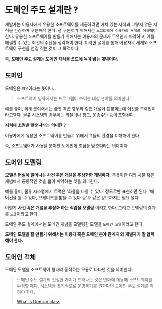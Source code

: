 # 도메인 주도 설계란 ?

개발자는 이용자에게 유용한 소프트웨어를 제공하려면 가치 있는 지식과 그렇지 않은 지식을 신중하게 구분해야 한다. 잘 구분하기 위해서는 `소프트웨어 이용자의 세계를 이해`해야 한다.
유용한 소프트웨어를 만들기 위해서는 이용자의 문제가 무엇인지 파악하고, 이를 해결할 수 있는 최선의 수단을 생각해야 한다. 이러한 설계를 통해 이용자의 세계와 소프트웨어 구현을 연결 짓는 것이
그 목적이다.

즉, __도메인 주도 설계는 도메인 지식을 코드에 녹여 넣는 개념이다.__

## 도메인

도메인은 `영역`이라는 뜻이다. 

> 소프트웨어 영역에서는 프로그램이 쓰이는 대상 분야를 의미한다.

예를 들어, 회계 분야에서는 금전 혹은 장부와 같은 개념이 등장하는데 이것을 도메인이라고한다. 물류 시스템의 경우에는 화물이나 창고, 운송수단 등이 포함된다.

__지식에 초점을 맞춘다라는 의미란 ?__

이용자에게 유용한 소프트웨어를 만들기 위해서 그들의 환경을 이해해야 한다.

즉, 소프트웨어가 사용될 분야인 도메인에 초점을 맞춘다라는 의미이다.

## 도메인 모델링

__모델은 현실에 일어나는 사건 혹은 개념을 추상화한 개념이다.__ 추상이란 여러 사물 혹은 개념에서 공통적인 것을 뽑아 파악하는 것을 의미한다.

예를 들어, 물류 시스템에서 트럭은 '화물을 나를 수 있다' 정도로만 표현하면 된다. '에어컨을 틀 수 있다, 브레이크를 밟을 수 있다 등'과 같은 정보까지는 필요 없다.

이렇게 __사건 혹은 개념을 추상화 하는 작업을 모델링__ 이라고 한다. 그리고 모델링의 결과를 `모델`이라고 한다.

도메인 주도 설계에서는 도메인 개념을 모델링한 모델을 `도메인 모델`이라고 한다.

__도메인 모델을 잘 만들기 위해서는 이용자 혹은 도메인 분야 관계자 와 개발자가 잘 협력해야 한다.__

## 도메인 객체

도메인 모델을 소프트웨어 형태의 동작하는 모듈로 나타낸 것을 의미한다.

> 도메인 주도 설계의 진정한 가치가 드러나는 것은 변화에 대응해 소프트웨어를 수정할 때다. 시스템을 장기적으로 운영하기를 원한다면 도메인 주도 설계를 익혀야 한다.
>
> [What is Domain class](https://github.com/BAEKJungHo/blog-repo-second/blob/main/_posts/2021-01-21-oop-domainclass.md)

